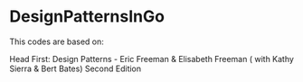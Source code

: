 # DesignPatternsInGo

This codes are based on: 

Head First: Design Patterns - Eric Freeman & Elisabeth Freeman ( with Kathy Sierra & Bert Bates)
Second Edition